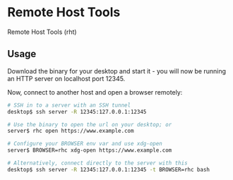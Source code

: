 # Remote Host Tools

Remote Host Tools (rht)

## Usage

Download the binary for your desktop and start it - you will now be running an
HTTP server on localhost port 12345.

Now, connect to another host and open a browser remotely:

```sh
# SSH in to a server with an SSH tunnel
desktop$ ssh server -R 12345:127.0.0.1:12345

# Use the binary to open the url on your desktop; or
server$ rhc open https://www.example.com

# Configure your BROWSER env var and use xdg-open
server$ BROWSER=rhc xdg-open https://www.example.com

# Alternatively, connect directly to the server with this
desktop$ ssh server -R 12345:127.0.0.1:12345 -t BROWSER=rhc bash
```
